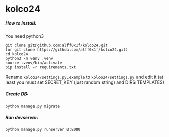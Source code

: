 # kolco24

##### How to install:
You need python3
```
git clone git@github.com:alff0x1f/kolco24.git 
(or git clone https://github.com/alff0x1f/kolco24.git)
cd kolco24
python3 -m venv .venv
source .venv/bin/activate
pip install -r requirements.txt 
```

Rename `kolco24/settings.py.example` to `kolco24/settings.py` and edit it (at least you must set SECRET_KEY (just random string) and DIRS TEMPLATES)

##### Create DB:
```
python manage.py migrate
```

##### Run devserver:

```
python manage.py runserver 0:8080
```
